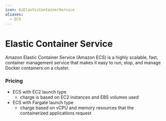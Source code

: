 ```yaml
---
icon: AiElasticContainerService
aliases:
  - ECS
---
```

# Elastic Container Service
Amazon Elastic Container Service (Amazon ECS) is a highly scalable, fast, container management service that makes it easy to run, stop, and manage Docker containers on a cluster.

### Pricing
- ECS with EC2 launch type
	- charge is based on EC2 instances and EBS volumes used
- ECS with Fargate launch type
	- charge based on vCPU and memory resources that the containerized applications request 